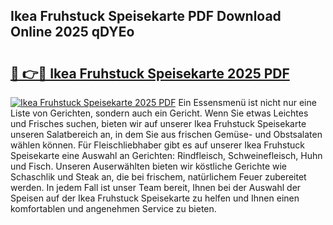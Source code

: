 ## Ikea Fruhstuck Speisekarte PDF Download Online 2025 qDYEo

# <h2><a href="http://gcb9kh9.nevu.top/?p=Ikea+Fruhstuck+Speisekarte">🔗 👉🔴 Ikea Fruhstuck Speisekarte 2025 PDF</a></h2>

[![Ikea Fruhstuck Speisekarte 2025 PDF](https://i.imgur.com/dBaPXMq.png)](http://gcb9kh9.nevu.top/?p=Ikea+Fruhstuck+Speisekarte)
Ein Essensmenü ist nicht nur eine Liste von Gerichten, sondern auch ein Gericht. Wenn Sie etwas Leichtes und Frisches suchen, bieten wir auf unserer Ikea Fruhstuck Speisekarte unseren Salatbereich an, in dem Sie aus frischen Gemüse- und Obstsalaten wählen können. Für Fleischliebhaber gibt es auf unserer Ikea Fruhstuck Speisekarte eine Auswahl an Gerichten: Rindfleisch, Schweinefleisch, Huhn und Fisch. Unseren Auserwählten bieten wir köstliche Gerichte wie Schaschlik und Steak an, die bei frischem, natürlichem Feuer zubereitet werden. In jedem Fall ist unser Team bereit, Ihnen bei der Auswahl der Speisen auf der Ikea Fruhstuck Speisekarte zu helfen und Ihnen einen komfortablen und angenehmen Service zu bieten.
